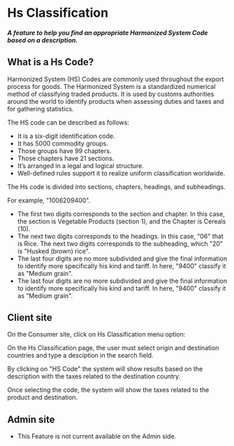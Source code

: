 # Hs Classification
##### A feature to help you find an appropriate Harmonized System Code based on a description.

## What is a Hs Code?
Harmonized System (HS) Codes are commonly used throughout the export process for goods. The Harmonized System is a standardized numerical method of classifying traded products. It is used by customs authorities around the world to identify products when assessing duties and taxes and for gathering statistics.

The HS code can be described as follows:

- It is a six-digit identification code.
- It has 5000 commodity groups.
- Those groups have 99 chapters.
- Those chapters have 21 sections.
- It’s arranged in a legal and logical structure.
- Well-defined rules support it to realize uniform classification worldwide.

The Hs code is divided into sections, chapters, headings, and subheadings.

For example, "1006209400". 
- The first two digits corresponds to the section and chapter. In this case, the section is Vegetable Products (section 1), and the Chapter is Cereals (10).
- The next two digits corresponds to the headings. In this case, "06" that is Rice. The next two digits corresponds to the subheading, which "20" is "Husked (brown) rice".
- The last four digits are no more subdivided and give the final information to identify more specifically his kind and tariff. In here, "9400" classify it as "Medium grain".
- The last four digits are no more subdivided and give the final information to identify more specifically his kind and tariff. In here, "9400" classify it as "Medium grain".

## Client site
On the Consumer site, click on Hs Classification menu option:

<ImageZoom
src="images/hs_classification_menu_option.png"
:border="true"
width="150"
/>

On the Hs Classification page, the user must select origin and destination countries and type a desciption in the search field. 

<ImageZoom
src="images/hs_classification_product_description.png"
:border="true"
width="400"
/>

By clicking on "HS Code" the system will show results based on the description with the taxes related to the destination country.

<ImageZoom
src="images/hs_classification_results.png"
:border="true"
width="400"
/>

Once selecting the code, the system will show the taxes related to the product and destination.

<ImageZoom
src="images/hs_classification_hscode_selected.png"
:border="true"
width="200"
/>

## Admin site
- This Feature is not current available on the Admin side.

